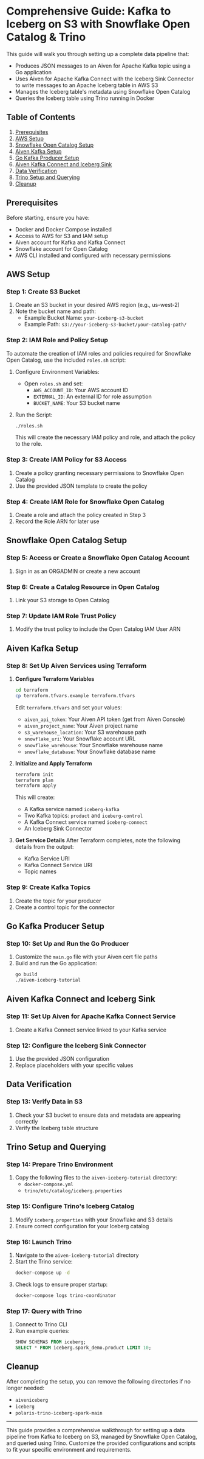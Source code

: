 # Comprehensive Guide: Kafka to Iceberg on S3 with Snowflake Open Catalog & Trino

This guide will walk you through setting up a complete data pipeline that:
- Produces JSON messages to an Aiven for Apache Kafka topic using a Go application
- Uses Aiven for Apache Kafka Connect with the Iceberg Sink Connector to write messages to an Apache Iceberg table in AWS S3
- Manages the Iceberg table's metadata using Snowflake Open Catalog
- Queries the Iceberg table using Trino running in Docker

## Table of Contents
1. [Prerequisites](#prerequisites)
2. [AWS Setup](#aws-setup)
3. [Snowflake Open Catalog Setup](#snowflake-open-catalog-setup)
4. [Aiven Kafka Setup](#aiven-kafka-setup)
5. [Go Kafka Producer Setup](#go-kafka-producer-setup)
6. [Aiven Kafka Connect and Iceberg Sink](#aiven-kafka-connect-and-iceberg-sink)
7. [Data Verification](#data-verification)
8. [Trino Setup and Querying](#trino-setup-and-querying)
9. [Cleanup](#cleanup)

## Prerequisites

Before starting, ensure you have:
- Docker and Docker Compose installed
- Access to AWS for S3 and IAM setup
- Aiven account for Kafka and Kafka Connect
- Snowflake account for Open Catalog
- AWS CLI installed and configured with necessary permissions

## AWS Setup

### Step 1: Create S3 Bucket
1. Create an S3 bucket in your desired AWS region (e.g., us-west-2)
2. Note the bucket name and path:
   - Example Bucket Name: `your-iceberg-s3-bucket`
   - Example Path: `s3://your-iceberg-s3-bucket/your-catalog-path/`

### Step 2: IAM Role and Policy Setup
To automate the creation of IAM roles and policies required for Snowflake Open Catalog, use the included `roles.sh` script:

1. Configure Environment Variables:
   - Open `roles.sh` and set:
     - `AWS_ACCOUNT_ID`: Your AWS account ID
     - `EXTERNAL_ID`: An external ID for role assumption
     - `BUCKET_NAME`: Your S3 bucket name

2. Run the Script:
   ```bash
   ./roles.sh
   ```
   This will create the necessary IAM policy and role, and attach the policy to the role.

### Step 3: Create IAM Policy for S3 Access
1. Create a policy granting necessary permissions to Snowflake Open Catalog
2. Use the provided JSON template to create the policy

### Step 4: Create IAM Role for Snowflake Open Catalog
1. Create a role and attach the policy created in Step 3
2. Record the Role ARN for later use

## Snowflake Open Catalog Setup

### Step 5: Access or Create a Snowflake Open Catalog Account
1. Sign in as an ORGADMIN or create a new account

### Step 6: Create a Catalog Resource in Open Catalog
1. Link your S3 storage to Open Catalog

### Step 7: Update IAM Role Trust Policy
1. Modify the trust policy to include the Open Catalog IAM User ARN

## Aiven Kafka Setup

### Step 8: Set Up Aiven Services using Terraform

1. **Configure Terraform Variables**
   ```bash
   cd terraform
   cp terraform.tfvars.example terraform.tfvars
   ```
   Edit `terraform.tfvars` and set your values:
   - `aiven_api_token`: Your Aiven API token (get from Aiven Console)
   - `aiven_project_name`: Your Aiven project name
   - `s3_warehouse_location`: Your S3 warehouse path
   - `snowflake_uri`: Your Snowflake account URL
   - `snowflake_warehouse`: Your Snowflake warehouse name
   - `snowflake_database`: Your Snowflake database name

2. **Initialize and Apply Terraform**
   ```bash
   terraform init
   terraform plan
   terraform apply
   ```

   This will create:
   - A Kafka service named `iceberg-kafka`
   - Two Kafka topics: `product` and `iceberg-control`
   - A Kafka Connect service named `iceberg-connect`
   - An Iceberg Sink Connector

3. **Get Service Details**
   After Terraform completes, note the following details from the output:
   - Kafka Service URI
   - Kafka Connect Service URI
   - Topic names

### Step 9: Create Kafka Topics
1. Create the topic for your producer
2. Create a control topic for the connector

## Go Kafka Producer Setup

### Step 10: Set Up and Run the Go Producer
1. Customize the `main.go` file with your Aiven cert file paths
2. Build and run the Go application:
   ```bash
   go build
   ./aiven-iceberg-tutorial
   ```

## Aiven Kafka Connect and Iceberg Sink

### Step 11: Set Up Aiven for Apache Kafka Connect Service
1. Create a Kafka Connect service linked to your Kafka service

### Step 12: Configure the Iceberg Sink Connector
1. Use the provided JSON configuration
2. Replace placeholders with your specific values

## Data Verification

### Step 13: Verify Data in S3
1. Check your S3 bucket to ensure data and metadata are appearing correctly
2. Verify the Iceberg table structure

## Trino Setup and Querying

### Step 14: Prepare Trino Environment
1. Copy the following files to the `aiven-iceberg-tutorial` directory:
   - `docker-compose.yml`
   - `trino/etc/catalog/iceberg.properties`

### Step 15: Configure Trino's Iceberg Catalog
1. Modify `iceberg.properties` with your Snowflake and S3 details
2. Ensure correct configuration for your Iceberg catalog

### Step 16: Launch Trino
1. Navigate to the `aiven-iceberg-tutorial` directory
2. Start the Trino service:
   ```bash
   docker-compose up -d
   ```
3. Check logs to ensure proper startup:
   ```bash
   docker-compose logs trino-coordinator
   ```

### Step 17: Query with Trino
1. Connect to Trino CLI
2. Run example queries:
   ```sql
   SHOW SCHEMAS FROM iceberg;
   SELECT * FROM iceberg.spark_demo.product LIMIT 10;
   ```

## Cleanup

After completing the setup, you can remove the following directories if no longer needed:
- `aiveniceberg`
- `iceberg`
- `polaris-trino-iceberg-spark-main`

---

This guide provides a comprehensive walkthrough for setting up a data pipeline from Kafka to Iceberg on S3, managed by Snowflake Open Catalog, and queried using Trino. Customize the provided configurations and scripts to fit your specific environment and requirements. 